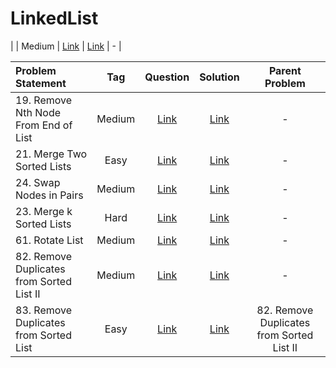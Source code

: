 # LinkedList

|  | Medium  | [Link]() | [Link]() | - |


| Problem Statement                                          | Tag   |  Question  | Solution  | Parent Problem        |
| :------------------------------------------------------    | :---: | :-------:  | :-------: | :----------------:    |
| 19. Remove Nth Node From End of List | Medium  | [Link](https://leetcode.com/problems/remove-nth-node-from-end-of-list/) | [Link](https://github.com/aatman-24/DSA/blob/main/LeetCode/Medium/19.%20Remove%20Nth%20Node%20From%20End%20of%20List.cpp) | - |
| 21. Merge Two Sorted Lists | Easy  | [Link](https://leetcode.com/problems/merge-two-sorted-lists/) | [Link](https://github.com/aatman-24/DSA/blob/main/LeetCode/Medium/21.%20Merge%20Two%20Sorted%20Lists.cpp) | - |
| 24. Swap Nodes in Pairs | Medium  | [Link](https://leetcode.com/problems/swap-nodes-in-pairs/) | [Link](https://github.com/aatman-24/DSA/blob/main/LeetCode/Medium/24.%20Swap%20Nodes%20in%20Pairs.cpp) | - |
| 23. Merge k Sorted Lists | Hard  | [Link](https://leetcode.com/problems/merge-k-sorted-lists/) | [Link](https://github.com/aatman-24/DSA/blob/main/LeetCode/Hard/23.%20Merge%20k%20Sorted%20Lists.cpp) | - |
| 61. Rotate List | Medium  | [Link](https://leetcode.com/problems/rotate-list/) | [Link](https://github.com/aatman-24/DSA/blob/main/LeetCode/Medium/61.%20Rotate%20List.cpp) | - |
| 82. Remove Duplicates from Sorted List II | Medium  | [Link](https://leetcode.com/problems/remove-duplicates-from-sorted-list-ii/) | [Link](https://github.com/aatman-24/DSA/blob/main/LeetCode/Medium/82.%20Remove%20Duplicates%20from%20Sorted%20List%20II.cpp) | - |
| 83. Remove Duplicates from Sorted List | Easy  | [Link](https://leetcode.com/problems/remove-duplicates-from-sorted-list/) | [Link](https://github.com/aatman-24/DSA/blob/main/LeetCode/Easy/83.%20Remove%20Duplicates%20from%20Sorted%20List.cpp) | 82. Remove Duplicates from Sorted List II |
